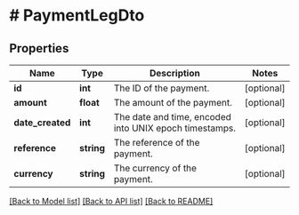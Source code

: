 # # PaymentLegDto

## Properties

Name | Type | Description | Notes
------------ | ------------- | ------------- | -------------
**id** | **int** | The ID of the payment. | [optional]
**amount** | **float** | The amount of the payment. | [optional]
**date_created** | **int** | The date and time, encoded into UNIX epoch timestamps. | [optional]
**reference** | **string** | The reference of the payment. | [optional]
**currency** | **string** | The currency of the payment. | [optional]

[[Back to Model list]](../../README.md#models) [[Back to API list]](../../README.md#endpoints) [[Back to README]](../../README.md)
